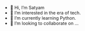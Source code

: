 - 👋 Hi, I’m Satyam
- 👀 I’m interested in the era of tech.
- 🌱 I’m currently learning Python.
- 💞️ I’m looking to collaborate on ...


<!---
thedsatyam/thedsatyam is a ✨ special ✨ repository because its `README.md` (this file) appears on your GitHub profile.
You can click the Preview link to take a look at your changes.
--->

